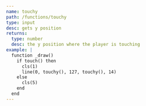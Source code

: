 ```yaml
---
name: touchy
path: /functions/touchy
type: input
desc: gets y position
returns:
  type: number
  desc: the y position where the player is touching
example: |
  function _draw()
    if touch() then
      cls(1)
      line(0, touchy(), 127, touchy(), 14)
    else
      cls(5)
    end
  end
---
```


